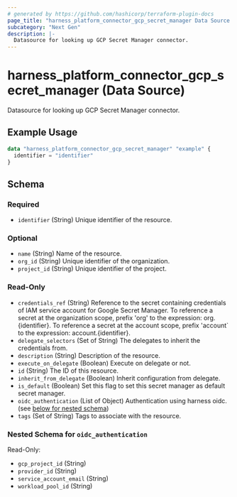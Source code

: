 ```yaml
---
# generated by https://github.com/hashicorp/terraform-plugin-docs
page_title: "harness_platform_connector_gcp_secret_manager Data Source - terraform-provider-harness"
subcategory: "Next Gen"
description: |-
  Datasource for looking up GCP Secret Manager connector.
---
```


# harness_platform_connector_gcp_secret_manager (Data Source)

Datasource for looking up GCP Secret Manager connector.

## Example Usage

```terraform
data "harness_platform_connector_gcp_secret_manager" "example" {
  identifier = "identifier"
}
```

<!-- schema generated by tfplugindocs -->
## Schema

### Required

- `identifier` (String) Unique identifier of the resource.

### Optional

- `name` (String) Name of the resource.
- `org_id` (String) Unique identifier of the organization.
- `project_id` (String) Unique identifier of the project.

### Read-Only

- `credentials_ref` (String) Reference to the secret containing credentials of IAM service account for Google Secret Manager. To reference a secret at the organization scope, prefix 'org' to the expression: org.{identifier}. To reference a secret at the account scope, prefix 'account` to the expression: account.{identifier}.
- `delegate_selectors` (Set of String) The delegates to inherit the credentials from.
- `description` (String) Description of the resource.
- `execute_on_delegate` (Boolean) Execute on delegate or not.
- `id` (String) The ID of this resource.
- `inherit_from_delegate` (Boolean) Inherit configuration from delegate.
- `is_default` (Boolean) Set this flag to set this secret manager as default secret manager.
- `oidc_authentication` (List of Object) Authentication using harness oidc. (see [below for nested schema](#nestedatt--oidc_authentication))
- `tags` (Set of String) Tags to associate with the resource.

<a id="nestedatt--oidc_authentication"></a>
### Nested Schema for `oidc_authentication`

Read-Only:

- `gcp_project_id` (String)
- `provider_id` (String)
- `service_account_email` (String)
- `workload_pool_id` (String)

